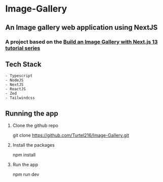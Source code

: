 # Image-Gallery

## An Image gallery web application using NextJS

### A project based on the [Build an Image Gallery with Next.js 13 tutorial series](https://www.youtube.com/playlist?list=PL4cUxeGkcC9hYBP0AZ3MNdEiiZqd4mHGm)

## Tech Stack

    - Typescript
    - NodeJS
    - NextJS
    - ReactJS
    - Zed
    - Tailwindcss

## Running the app

1. Clone the github repo

    git clone https://github.com/Turtel216/Image-Gallery.git

2. Install the packages

    npm install 

3. Run the app 

    npm run dev
